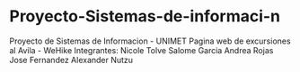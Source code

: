 # Proyecto-Sistemas-de-informaci-n
Proyecto de Sistemas de Informacion - UNIMET
Pagina web de excursiones al Avila - WeHike 
Integrantes:
Nicole Tolve
Salome Garcia 
Andrea Rojas 
Jose Fernandez 
Alexander Nutzu 
